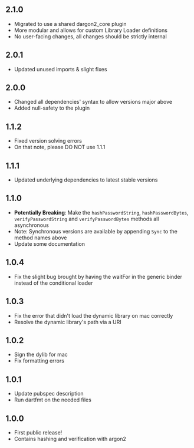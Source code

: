 ## 2.1.0
- Migrated to use a shared dargon2_core plugin
- More modular and allows for custom Library Loader definitions
- No user-facing changes, all changes should be strictly internal

## 2.0.1
- Updated unused imports & slight fixes

## 2.0.0
- Changed all dependencies' syntax to allow versions major above
- Added null-safety to the plugin

## 1.1.2
- Fixed version solving errors
- On that note, please DO NOT use 1.1.1

## 1.1.1
- Updated underlying dependencies to latest stable versions

## 1.1.0
- **Potentially Breaking**: Make the `hashPasswordString`, `hashPasswordBytes`, `verifyPasswordString` and `verifyPasswordBytes` methods all asynchronous
- Note: Synchronous versions are available by appending `Sync` to the method names above
- Update some documentation

## 1.0.4
- Fix the slight bug brought by having the waitFor in the generic binder instead of the conditional loader

## 1.0.3
- Fix the error that didn't load the dynamic library on mac correctly
- Resolve the dynamic library's path via a URI

## 1.0.2
- Sign the dylib for mac
- Fix formatting errors

## 1.0.1
- Update pubspec description
- Run dartfmt on the needed files

## 1.0.0

- First public release!
- Contains hashing and verification with argon2
